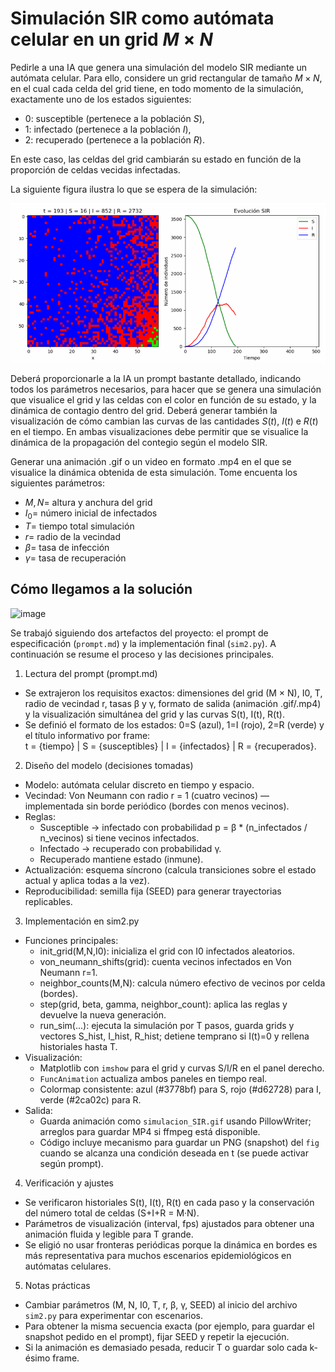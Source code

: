 # Simulación SIR como autómata celular en un grid $M\times N$

Pedirle a una IA que genera una simulación del modelo SIR mediante un autómata celular. Para ello, considere un grid rectangular de tamaño $M\times N$, en el cual cada celda del grid tiene, en todo momento de la simulación, exactamente uno de los estados siguientes:

- 0: susceptible (pertenece a la población $S$),
- 1: infectado (pertenece a la población $I$),
- 2: recuperado (pertenece a la población $R$).

En este caso, las celdas del grid cambiarán su estado en función de la proporción de celdas vecidas infectadas.

La siguiente figura ilustra lo que se espera de la simulación:

![Ejemplo simulación](../images/ej_p2.png)

Deberá proporcionarle a la IA un prompt bastante detallado, indicando todos los parámetros necesarios, para hacer que se genera una simulación que visualice el grid y las celdas con el color en función de su estado, y la dinámica de contagio dentro del grid.
Deberá generar también la visualización de cómo cambian las curvas de las cantidades $S(t)$, $I(t)$ e $R(t)$ en el tiempo. En ambas visualizaciones debe permitir que se visualice la dinámica de la propagación del contegio según el modelo SIR.

Generar una animación .gif o un video en formato .mp4 en el que se visualice la dinámica obtenida de esta simulación. Tome encuenta los siguientes parámetros:

- $M, N =$ altura y anchura del grid
- $I_0 =$ número inicial de infectados
- $T =$ tiempo total simulación
- $r =$ radio de la vecindad
- $\beta =$ tasa de infección
- $\gamma =$ tasa de recuperación




## Cómo llegamos a la solución
<img width="952" height="507" alt="image" src="https://github.com/user-attachments/assets/5b15a4d0-6e0b-42b0-9aaf-6f645a67592d" />


Se trabajó siguiendo dos artefactos del proyecto: el prompt de especificación (`prompt.md`) y la implementación final (`sim2.py`). A continuación se resume el proceso y las decisiones principales.

1. Lectura del prompt (prompt.md)
- Se extrajeron los requisitos exactos: dimensiones del grid (M × N), I0, T, radio de vecindad r, tasas β y γ, formato de salida (animación .gif/.mp4) y la visualización simultánea del grid y las curvas S(t), I(t), R(t).
- Se definió el formato de los estados: 0=S (azul), 1=I (rojo), 2=R (verde) y el título informativo por frame:  
  t = {tiempo} | S = {susceptibles} | I = {infectados} | R = {recuperados}.

2. Diseño del modelo (decisiones tomadas)
- Modelo: autómata celular discreto en tiempo y espacio.
- Vecindad: Von Neumann con radio r = 1 (cuatro vecinos) — implementada sin borde periódico (bordes con menos vecinos).
- Reglas:
  - Susceptible → infectado con probabilidad p = β * (n_infectados / n_vecinos) si tiene vecinos infectados.
  - Infectado → recuperado con probabilidad γ.
  - Recuperado mantiene estado (inmune).
- Actualización: esquema síncrono (calcula transiciones sobre el estado actual y aplica todas a la vez).
- Reproducibilidad: semilla fija (SEED) para generar trayectorias replicables.

3. Implementación en sim2.py
- Funciones principales:
  - init_grid(M,N,I0): inicializa el grid con I0 infectados aleatorios.
  - von_neumann_shifts(grid): cuenta vecinos infectados en Von Neumann r=1.
  - neighbor_counts(M,N): calcula número efectivo de vecinos por celda (bordes).
  - step(grid, beta, gamma, neighbor_count): aplica las reglas y devuelve la nueva generación.
  - run_sim(...): ejecuta la simulación por T pasos, guarda grids y vectores S_hist, I_hist, R_hist; detiene temprano si I(t)=0 y rellena historiales hasta T.
- Visualización:
  - Matplotlib con `imshow` para el grid y curvas S/I/R en el panel derecho.
  - `FuncAnimation` actualiza ambos paneles en tiempo real.
  - Colormap consistente: azul (#3778bf) para S, rojo (#d62728) para I, verde (#2ca02c) para R.
- Salida:
  - Guarda animación como `simulacion_SIR.gif` usando PillowWriter; arreglos para guardar MP4 si ffmpeg está disponible.
  - Código incluye mecanismo para guardar un PNG (snapshot) del `fig` cuando se alcanza una condición deseada en t (se puede activar según prompt).

4. Verificación y ajustes
- Se verificaron historiales S(t), I(t), R(t) en cada paso y la conservación del número total de celdas (S+I+R = M·N).
- Parámetros de visualización (interval, fps) ajustados para obtener una animación fluida y legible para T grande.
- Se eligió no usar fronteras periódicas porque la dinámica en bordes es más representativa para muchos escenarios epidemiológicos en autómatas celulares.

5. Notas prácticas
- Cambiar parámetros (M, N, I0, T, r, β, γ, SEED) al inicio del archivo `sim2.py` para experimentar con escenarios.
- Para obtener la misma secuencia exacta (por ejemplo, para guardar el snapshot pedido en el prompt), fijar SEED y repetir la ejecución.
- Si la animación es demasiado pesada, reducir T o guardar solo cada k-ésimo frame.


